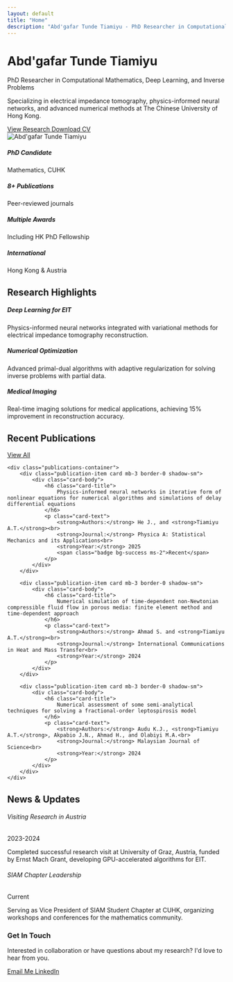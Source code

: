 ```yaml
---
layout: default
title: "Home"
description: "Abd'gafar Tunde Tiamiyu - PhD Researcher in Computational Mathematics and Deep Learning"
---
```


<!-- Hero Section with Fixed Colors -->
<div class="hero-section text-white p-4 rounded mb-4">
    <div class="container">
        <div class="row align-items-center">
            <div class="col-lg-8">
                <h1 class="display-4 fw-bold mb-3">Abd'gafar Tunde Tiamiyu</h1>
                <p class="lead mb-3">
                    PhD Researcher in Computational Mathematics, Deep Learning, and Inverse Problems
                </p>
                <p class="mb-4">
                    Specializing in electrical impedance tomography, physics-informed neural networks, 
                    and advanced numerical methods at The Chinese University of Hong Kong.
                </p>
                <div>
                    <a href="/research" class="btn btn-light btn-lg me-3">
                        <i class="fas fa-microscope me-2"></i>View Research
                    </a>
                    <a href="/CV.pdf" class="btn btn-outline-light btn-lg" target="_blank">
                        <i class="fas fa-download me-2"></i>Download CV
                    </a>
                </div>
            </div>
            <div class="col-lg-4 text-center">
                <div class="profile-image-container">
                    <img src="/assets/images/profile.jpg" alt="Abd'gafar Tunde Tiamiyu" 
                         class="img-fluid rounded-circle shadow-lg" style="max-width: 250px;">
                </div>
            </div>
        </div>
    </div>
</div>

<!-- Quick Stats -->
<div class="row text-center mb-4">
    <div class="col-md-3 mb-3">
        <div class="card border-0 shadow-sm h-100">
            <div class="card-body">
                <i class="fas fa-graduation-cap fa-2x text-primary mb-2"></i>
                <h5>PhD Candidate</h5>
                <p class="text-muted mb-0">Mathematics, CUHK</p>
            </div>
        </div>
    </div>
    <div class="col-md-3 mb-3">
        <div class="card border-0 shadow-sm h-100">
            <div class="card-body">
                <i class="fas fa-file-alt fa-2x text-success mb-2"></i>
                <h5>8+ Publications</h5>
                <p class="text-muted mb-0">Peer-reviewed journals</p>
            </div>
        </div>
    </div>
    <div class="col-md-3 mb-3">
        <div class="card border-0 shadow-sm h-100">
            <div class="card-body">
                <i class="fas fa-award fa-2x text-warning mb-2"></i>
                <h5>Multiple Awards</h5>
                <p class="text-muted mb-0">Including HK PhD Fellowship</p>
            </div>
        </div>
    </div>
    <div class="col-md-3 mb-3">
        <div class="card border-0 shadow-sm h-100">
            <div class="card-body">
                <i class="fas fa-globe fa-2x text-info mb-2"></i>
                <h5>International</h5>
                <p class="text-muted mb-0">Hong Kong & Austria</p>
            </div>
        </div>
    </div>
</div>

<!-- Research Highlights -->
<section class="mb-4">
    <h2 class="mb-3">
        <i class="fas fa-microscope text-primary me-2"></i>Research Highlights
    </h2>
    <div class="row">
        <div class="col-lg-4 mb-3">
            <div class="card h-100 border-0 shadow-sm">
                <div class="card-body">
                    <div class="d-flex align-items-center mb-3">
                        <i class="fas fa-brain fa-2x text-primary me-3"></i>
                        <h5 class="card-title mb-0">Deep Learning for EIT</h5>
                    </div>
                    <p class="card-text">
                        Physics-informed neural networks integrated with variational methods for 
                        electrical impedance tomography reconstruction.
                    </p>
                </div>
            </div>
        </div>
        <div class="col-lg-4 mb-3">
            <div class="card h-100 border-0 shadow-sm">
                <div class="card-body">
                    <div class="d-flex align-items-center mb-3">
                        <i class="fas fa-calculator fa-2x text-success me-3"></i>
                        <h5 class="card-title mb-0">Numerical Optimization</h5>
                    </div>
                    <p class="card-text">
                        Advanced primal-dual algorithms with adaptive regularization for 
                        solving inverse problems with partial data.
                    </p>
                </div>
            </div>
        </div>
        <div class="col-lg-4 mb-3">
            <div class="card h-100 border-0 shadow-sm">
                <div class="card-body">
                    <div class="d-flex align-items-center mb-3">
                        <i class="fas fa-heartbeat fa-2x text-danger me-3"></i>
                        <h5 class="card-title mb-0">Medical Imaging</h5>
                    </div>
                    <p class="card-text">
                        Real-time imaging solutions for medical applications, achieving 
                        15% improvement in reconstruction accuracy.
                    </p>
                </div>
            </div>
        </div>
    </div>
</section>

<!-- Recent Publications -->
<section class="mb-4">
    <div class="d-flex justify-content-between align-items-center mb-3">
        <h2 class="mb-0">
            <i class="fas fa-file-alt text-primary me-2"></i>Recent Publications
        </h2>
        <a href="/publications" class="btn btn-outline-primary">
            <i class="fas fa-list me-2"></i>View All
        </a>
    </div>
    
    <div class="publications-container">
        <div class="publication-item card mb-3 border-0 shadow-sm">
            <div class="card-body">
                <h6 class="card-title">
                    Physics-informed neural networks in iterative form of nonlinear equations for numerical algorithms and simulations of delay differential equations
                </h6>
                <p class="card-text">
                    <strong>Authors:</strong> He J., and <strong>Tiamiyu A.T.</strong><br>
                    <strong>Journal:</strong> Physica A: Statistical Mechanics and its Applications<br>
                    <strong>Year:</strong> 2025
                    <span class="badge bg-success ms-2">Recent</span>
                </p>
            </div>
        </div>
        
        <div class="publication-item card mb-3 border-0 shadow-sm">
            <div class="card-body">
                <h6 class="card-title">
                    Numerical simulation of time-dependent non-Newtonian compressible fluid flow in porous media: finite element method and time-dependent approach
                </h6>
                <p class="card-text">
                    <strong>Authors:</strong> Ahmad S. and <strong>Tiamiyu A.T.</strong><br>
                    <strong>Journal:</strong> International Communications in Heat and Mass Transfer<br>
                    <strong>Year:</strong> 2024
                </p>
            </div>
        </div>
        
        <div class="publication-item card mb-3 border-0 shadow-sm">
            <div class="card-body">
                <h6 class="card-title">
                    Numerical assessment of some semi-analytical techniques for solving a fractional-order leptospirosis model
                </h6>
                <p class="card-text">
                    <strong>Authors:</strong> Audu K.J., <strong>Tiamiyu A.T.</strong>, Akpabio J.N., Ahmad H., and Olabiyi M.A.<br>
                    <strong>Journal:</strong> Malaysian Journal of Science<br>
                    <strong>Year:</strong> 2024
                </p>
            </div>
        </div>
    </div>
</section>

<!-- News & Updates -->
<section class="mb-4">
    <h2 class="mb-3">
        <i class="fas fa-newspaper text-primary me-2"></i>News & Updates
    </h2>
    <div class="row">
        <div class="col-lg-6 mb-3">
            <div class="card border-0 shadow-sm">
                <div class="card-body">
                    <div class="d-flex justify-content-between align-items-start mb-2">
                        <h6 class="card-title mb-0">Visiting Research in Austria</h6>
                        <span class="badge bg-info">2023-2024</span>
                    </div>
                    <p class="card-text small">
                        Completed successful research visit at University of Graz, Austria, 
                        funded by Ernst Mach Grant, developing GPU-accelerated algorithms for EIT.
                    </p>
                </div>
            </div>
        </div>
        <div class="col-lg-6 mb-3">
            <div class="card border-0 shadow-sm">
                <div class="card-body">
                    <div class="d-flex justify-content-between align-items-start mb-2">
                        <h6 class="card-title mb-0">SIAM Chapter Leadership</h6>
                        <span class="badge bg-primary">Current</span>
                    </div>
                    <p class="card-text small">
                        Serving as Vice President of SIAM Student Chapter at CUHK, 
                        organizing workshops and conferences for the mathematics community.
                    </p>
                </div>
            </div>
        </div>
    </div>
</section>

<!-- Contact Section -->
<section class="bg-light p-4 rounded">
    <div class="row align-items-center">
        <div class="col-lg-8">
            <h3 class="mb-2">
                <i class="fas fa-envelope text-primary me-2"></i>Get In Touch
            </h3>
            <p class="mb-3">
                Interested in collaboration or have questions about my research? 
                I'd love to hear from you.
            </p>
        </div>
        <div class="col-lg-4 text-end">
            <a href="mailto:abdgafartunde@link.cuhk.edu.hk" class="btn btn-primary me-2">
                <i class="fas fa-envelope me-2"></i>Email Me
            </a>
            <a href="https://linkedin.com/in/abdgafartunde" class="btn btn-outline-primary" target="_blank">
                <i class="fab fa-linkedin me-2"></i>LinkedIn
            </a>
        </div>
    </div>
</section>
